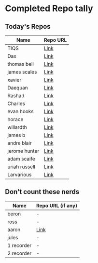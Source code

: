 # Completed Repo tally

## Today's Repos

| Name          | Repo URL |
|---------------|----------|
| TIQS          | [Link](https://github.com/tiqsclass6/git-repo-build-04272025) |
| Dax           | [Link](https://github.com/alacritor/TitOps) |
| thomas bell   | [Link](https://github.com/thomas065/sundayfunday) |
| james scales  | [Link](https://github.com/james-scales/sayno2bbls) |
| xavier        | [Link](https://github.com/REBEL-INX/gcp-hooptracker-webserver.git) |
| Daequan       | [Link](https://github.com/DaeTheKnight/cute-lady-repo.git) |
| Rashad        | [Link](https://github.com/RashadMS01/repopracticealpha.git) |
| Charles       | [Link](https://github.com/ChuckKeyes/MSC-Repository.git) |
| evan hooks    | [Link](https://github.com/Evan29ny/sunday4-27) |
| horace        | [Link](https://github.com/HPb2b/class4-27-25.git) |
| willardth     | [Link](https://github.com/65ra8e/practicerepo4-27.git) |
| james b       | [Link](https://github.com/sithvalentine/ladyargentine/tree/main) |
| andre blair   | [Link](https://github.com/DWEETNICE/gitpractice.git) |
| jerome hunter | [Link](https://github.com/BIGDADDY5802/cloudwarriorgitops.git) |
| adam scaife   | [Link](https://github.com/ascaife2/GCPsample01.git) |
| uriah russell | [Link](https://github.com/Uriah-R/Beautiful-2) |
| Larvarious    | [Link](https://github.com/LarvariousM/repoforaaronandtheo.git)

## Don't count these nerds

| Name         | Repo URL (if any) |
|--------------|-------------------|
| beron        | -                 |
| ross         | -                 |
| aaron        | [Link](https://github.com/aaron-dm-mcdonald/class6.5-notes/tree/main/042725) |
| jules        | -                 |
| 1 recorder   | -                 |
| 2 recorder   | -                 |
